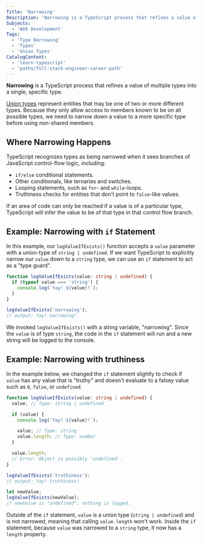 ```yaml
---
Title: 'Narrowing'
Description: 'Narrowing is a TypeScript process that refines a value of multiple types into a single, specific type.'
Subjects:
  - 'Web Development'
Tags:
  - 'Type Narrowing'
  - 'Types'
  - 'Union Types'
CatalogContent:
  - 'learn-typescript'
  - 'paths/full-stack-engineer-career-path'
---
```


**Narrowing** is a TypeScript process that refines a value of multiple types into a single, specific type.

[Union types](https://www.codecademy.com/resources/docs/typescript/unions) represent entities that may be one of two or more different types. Because they only allow access to members known to be on all possible types, we need to narrow down a value to a more specific type before using non-shared members.

## Where Narrowing Happens

TypeScript recognizes types as being narrowed when it sees branches of JavaScript control-flow logic, including:

- `if/else` conditional statements.
- Other conditionals, like ternaries and switches.
- Looping statements, such as `for`- and `while`-loops.
- Truthiness checks for entities that don't point to `false`-like values.

If an area of code can only be reached if a value is of a particular type, TypeScript will infer the value to be of that type in that control flow branch.

## Example: Narrowing with `if` Statement

In this example, our `logValueIfExists()` function accepts a `value` parameter with a union-type of `string | undefined`. If we want TypeScript to explicitly narrow our `value` down to a `string` type, we can use an `if` statement to act as a "type guard".

```ts
function logValueIfExists(value: string | undefined) {
  if (typeof value === 'string') {
    console.log(`Yay! ${value}!`);
  }
}

logValueIfExists('narrowing');
// output: Yay! narrowing!
```

We invoked `logValueIfExists()` with a string variable, "narrowing". Since the `value` is of type `string`, the code in the `if` statement will run and a new string will be logged to the console.

## Example: Narrowing with truthiness

In the example below, we changed the `if` statement slightly to check if `value` has any value that is "truthy" and doesn't evaluate to a falsey value such as `0`, `false`, or `undefined`.

```ts
function logValueIfExists(value: string | undefined) {
  value; // Type: string | undefined

  if (value) {
    console.log(`Yay! ${value}!`);

    value; // Type: string
    value.length; // Type: number
  }

  value.length;
  // Error: Object is possibly 'undefined'.
}

logValueIfExists('truthiness');
// output: Yay! truthiness!

let newValue;
logValueIfExists(newValue);
// newValue is "undefined"; nothing is logged.
```

Outside of the `if` statement, `value` is a union type (`string | undefined`) and is not narrowed, meaning that calling `value.length` won't work. Inside the `if` statement, because `value` was narrowed to a `string` type, it now has a `length` property.
